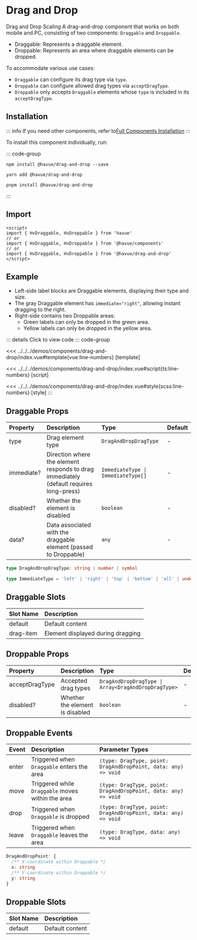 # Drag and Drop

Drag and Drop Scaling
A drag-and-drop component that works on both mobile and PC, consisting of two components: `Draggable` and `Droppable`.

* Draggable: Represents a draggable element.
* Droppable: Represents an area where draggable elements can be dropped.

To accommodate various use cases:

* `Draggable` can configure its drag type via `type`.
* `Droppable` can configure allowed drag types via `acceptDragType`.
* `Droppable` only accepts `Draggable` elements whose `type` is included in its `acceptDragType`.

## Installation

::: info
If you need other components, refer to[Full Components Installation](./index.md)
:::

To install this component individually, run:

::: code-group

```shell [npm]
npm install @havue/drag-and-drop --save
```

```shell [yarn]
yarn add @havue/drag-and-drop
```

```shell [pnpm]
pnpm install @havue/drag-and-drop
```

:::

## Import

```vue
<script>
import { HvDraggable, HvDroppable } from 'havue'
// or 
import { HvDraggable, HvDroppable } from '@havue/components'
// or
import { HvDraggable, HvDroppable } from '@havue/drag-and-drop'
</script>
```

## Example

* Left-side label blocks are Draggable elements, displaying their type and size.
* The ​gray Draggable element has `immediate="right"`, allowing instant dragging to the right.
* ​Right-side contains two Droppable areas:
  * Green labels can only be dropped in the green area.
  * Yellow labels can only be dropped in the yellow area.

<script setup lang="ts">
import Demo from '@/components/drag-and-drop/index.vue'
</script>

<Demo></Demo>

::: details Click to view code
::: code-group

<<< ../../../demos/components/drag-and-drop/index.vue#template{vue:line-numbers} [template]

<<< ../../../demos/components/drag-and-drop/index.vue#script{ts:line-numbers} [script]

<<< ../../../demos/components/drag-and-drop/index.vue#style{scss:line-numbers} [style]
:::

## Draggable Props

|  Property   |        Description         |      Type      |    Default     |
| :------- | :------------------ | :-------------| :----------- |
| type     | Drag element type         | `DragAndDropDragType`      | -            |
| immediate? | Direction where the element responds to drag immediately (default requires long-press)   | `ImmediateType \| ImmediateType[]`      | -            |
| disabled? | Whether the element is disabled             | `boolean`          | -            |
| data?     | Data associated with the draggable element (passed to Droppable)  | `any`    | -      |

```ts
type DragAndDropDragType: string | number | symbol

type ImmediateType = 'left' | 'right' | 'top' | 'bottom' | 'all' | undefined
```

## Draggable Slots

|   Slot Name       |        Description          |
| :----------- | :------------------ |
| default      | Default content             |
| drag-item    | Element displayed during dragging         |

## Droppable Props

|  Property   |        Description         |      Type      |    Default     |
| :------- | :------------------ | :-------------| :----------- |
| acceptDragType   | Accepted drag types         | `DragAndDropDragType \| Array<DragAndDropDragType>` | - |
| disabled? <Badge type="tip" text="^1.1.3" />| Whether the element is disabled      | `boolean`          | -            |

## Droppable Events

|    Event    |        Description               |            Parameter Types                  |
| :--------- | :----------------------- | :------------------------------------|
| enter     | Triggered when `Draggable` enters the area      | `(type: DragType, point: DragAndDropPoint, data: any) => void`    |
| move      | Triggered while `Draggable` moves within the area | `(type: DragType, point: DragAndDropPoint, data: any) => void`    |
| drop      | Triggered when `Draggable` is dropped        | `(type: DragType, point: DragAndDropPoint, data: any) => void`     |
| leave     | Triggered when `Draggable` leaves the area        | `(type: DragType, data: any) => void`                            |

```ts
DragAndDropPoint: {
  /** X-coordinate within Droppable */
  x: string
  /** Y-coordinate within Droppable */
  y: string
}
```

## Droppable Slots

|   Slot Name  |     Description     |
| :----------- | :------------------ |
|   default    | Default content     |
